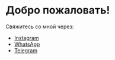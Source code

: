 <!DOCTYPE html>
<html lang="ru">
<head>
    <meta charset="UTF-8">
    <title>Мои контакты</title>
</head>
<body>
    <h1>Добро пожаловать!</h1>
    <p>Свяжитесь со мной через:</p>
    <ul>
        <li><a href="https://instagram.com/ваш_логин_инстаграм" target="_blank">Instagram</a></li>
        <li><a href="https://wa.me/ваш_номер_телефона">WhatsApp</a></li>
        <li><a href="https://t.me/ваш_логин_телеграм">Telegram</a></li>
    </ul>
</body>
</html>
